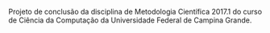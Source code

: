 Projeto de conclusão da disciplina de Metodologia Científica 2017.1 do curso de Ciência da Computação da Universidade Federal de Campina Grande.
